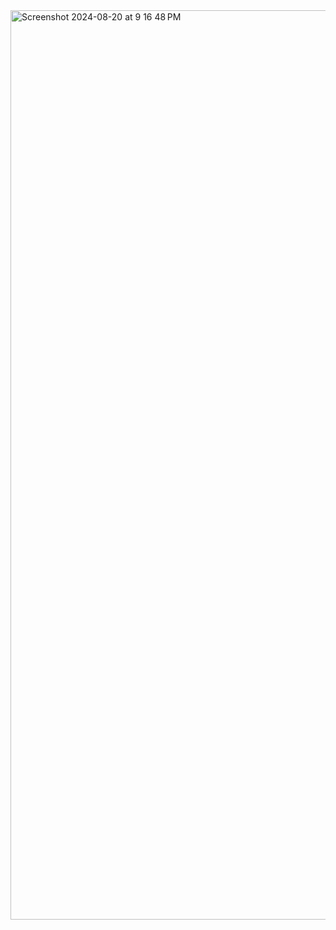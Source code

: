 <img width="1455" alt="Screenshot 2024-08-20 at 9 16 48 PM" src="https://github.com/user-attachments/assets/93a91239-6313-4510-b060-716cd1a14c42">
